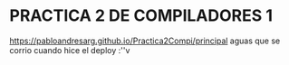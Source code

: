 # PRACTICA 2 DE COMPILADORES 1 
https://pabloandresarg.github.io/Practica2Compi/principal
aguas que se corrio cuando hice el deploy :''v 
